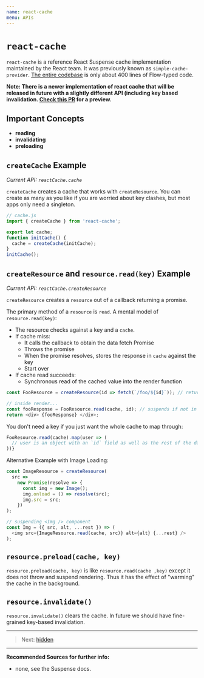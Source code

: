 ```yaml
---
name: react-cache
menu: APIs
---
```


# `react-cache`

`react-cache` is a reference React Suspense cache implementation maintained by the React team.
It was previously known as `simple-cache-provider`.
[The entire codebase](https://github.com/facebook/react/blob/master/packages/react-cache/src/ReactCache.js) is only about 400 lines of Flow-typed code.

**Note: There is a newer implementation of react cache that will be released in future with a slightly different API (including key based invalidation. [Check this PR](https://github.com/facebook/react/pull/13337) for a preview.**

## Important Concepts

- **reading**
- **invalidating**
- **preloading**

## `createCache` Example

_Current API: `reactCache.cache`_

`createCache` creates a cache that works with `createResource`.
You can create as many as you like if you are worried about key clashes, but most apps only need a singleton.

```js
// cache.js
import { createCache } from 'react-cache';

export let cache;
function initCache() {
  cache = createCache(initCache);
}
initCache();
```

## `createResource` and `resource.read(key)` Example

_Current API: `reactCache.createResource`_

`createResource` creates a `resource` out of a callback returning a promise.

The primary method of a `resource` is `read`. A mental model of `resource.read(key)`:

- The resource checks against a key and a `cache`.
- If cache miss:
  - It calls the callback to obtain the data fetch Promise
  - Throws the promise
  - When the promise resolves, stores the response in `cache` against the key
  - Start over
- If cache read succeeds:
  - Synchronous read of the cached value into the render function

```js
const FooResource = createResource(id => fetch(`/foo/${id}`)); // return a promise, or async/await

// inside render...
const fooResponse = FooResource.read(cache, id); // suspends if not in cache; renders if in cache
return <div> {fooResponse} </div>;
```

You don't need a key if you just want the whole cache to map through:

```js
FooResource.read(cache).map(user => (
  // user is an object with an `id` field as well as the rest of the data
))}
```

Alternative Example with Image Loading:

```js
const ImageResource = createResource(
  src =>
    new Promise(resolve => {
      const img = new Image();
      img.onload = () => resolve(src);
      img.src = src;
    })
);

// suspending <Img /> component
const Img = ({ src, alt, ...rest }) => (
  <img src={ImageResource.read(cache, src)} alt={alt} {...rest} />
);
```

## `resource.preload(cache, key)`

`resource.preload(cache, key)` is like `resource.read(cache ,key)` except it does not throw and suspend rendering.
Thus it has the effect of "warming" the cache in the background.

## `resource.invalidate()`

`resource.invalidate()` clears the cache. In future we should have fine-grained key-based invalidation.

---

> Next: [hidden](/apis/hidden.md)

---

**Recommended Sources for further info:**

- none, see the Suspense docs.

